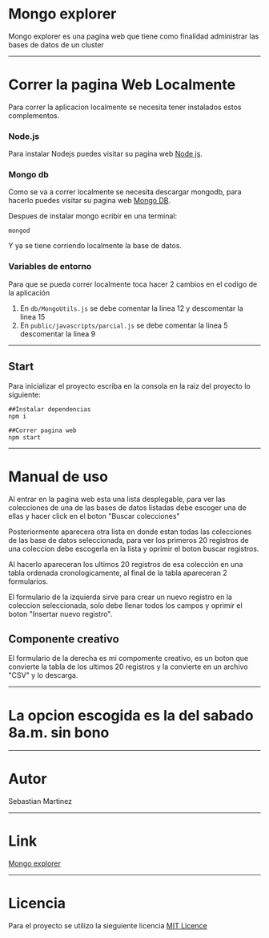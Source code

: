 # Mongo explorer

Mongo explorer es una pagina web que tiene como finalidad administrar las bases de datos de un cluster

------------------------------------------------------------------------------
# Correr la pagina Web Localmente
Para correr la aplicacion localmente se necesita tener instalados estos complementos.

### Node.js
Para instalar Nodejs puedes visitar su pagina web [Node js](https://nodejs.org/es/download/).

### Mongo db
Como se va a correr localmente se necesita descargar mongodb, para hacerlo puedes visitar su pagina web [Mongo DB](https://www.mongodb.com/download-center/community).

Despues de instalar mongo ecribir en una terminal:

```
mongod
```
Y ya se tiene corriendo localmente la base de datos.


### Variables de entorno
Para que se pueda correr localmente toca hacer 2 cambios en el codigo de la aplicación
1. En `db/MongoUtils.js` se debe comentar la linea 12 y descomentar la linea 15
2. En `public/javascripts/parcial.js` se debe comentar la linea 5 descomentar la linea 9

--------------------------------------------------------------------------------------------------
## Start
Para inicializar el proyecto escriba en la consola en la raiz del proyecto lo siguiente:
```
##Instalar dependencias
npm i

##Correr pagina web
npm start
```
-----------------------------------------------------------

# Manual de uso
Al entrar en la pagina web esta una lista desplegable, para ver las colecciones de una de las bases de datos listadas debe escoger una de ellas y hacer click en el boton "Buscar colecciones"

Posteriormente aparecera otra lista en donde estan todas las colecciones de las base de datos seleccionada, para ver los primeros 20 registros de una coleccion debe escogerla en la lista y oprimir el boton buscar registros.

Al hacerlo apareceran los ultimos 20 registros de esa colección en una tabla ordenada cronologicamente, al final de la tabla apareceran 2 formularios.

El formulario de la izquierda sirve para crear un nuevo registro en la coleccion seleccionada, solo debe llenar todos los campos y oprimir el boton "Insertar nuevo registro".


## Componente creativo
El formulario de la derecha es mi compomente creativo, es un boton que convierte la tabla de los ultimos 20 registros y la convierte en un archivo "CSV" y lo descarga.

----------------------------------------------------------
# La opcion escogida es la del sabado 8a.m. sin bono

--------------------------------------------------------

# Autor
Sebastian Martinez

--------------------------------------------------------------
# Link
[Mongo explorer](https://secure-brook-31340.herokuapp.com/)

-----------------------------------------------------------
# Licencia
Para el proyecto se utilizo la sieguiente licencia [MIT Licence](https://raw.githubusercontent.com/jsmartinezn/mongo-explorer/master/LICENSE)
